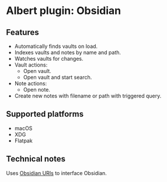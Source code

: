 # Albert plugin: Obsidian

## Features

- Automatically finds vaults on load.
- Indexes vaults and notes by name and path.
- Watches vaults for changes.
- Vault actions:
    - Open vault.
    - Open vault and start search.
- Note actions:
    - Open note.
- Create new notes with filename or path with triggered query.

## Supported platforms

- macOS
- XDG
- Flatpak

## Technical notes  

Uses [Obsidian URIs](https://help.obsidian.md/Extending+Obsidian/Obsidian+URI) to interface Obsidian.

